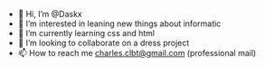 - 👋 Hi, I’m @Daskx
- 👀 I’m interested in leaning new things about informatic 
- 🌱 I’m currently learning css and html
- 💞️ I’m looking to collaborate on a dress project
- 📫 How to reach me charles.clbt@gmail.com (professional mail)

<!---
Daskx/Daskx is a ✨ special ✨ repository because its `README.md` (this file) appears on your GitHub profile.
You can click the Preview link to take a look at your changes.
--->
